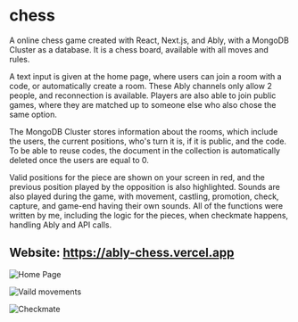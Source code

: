 # chess
A online chess game created with React, Next.js, and Ably, with a MongoDB Cluster as a database.
It is a chess board, available with all moves and rules.

A text input is given at the home page, where users can join a room with a code, or automatically create a room.
These Ably channels only allow 2 people, and reconnection is available. Players are also able to join public games, where they are matched up to someone else who also chose the same option.

The MongoDB Cluster stores information about the rooms, which include the users, the current positions, who's turn it is, if it is public, and the code. To be able to reuse codes, the document in the collection is automatically deleted once the users are equal to 0.

Valid positions for the piece are shown on your screen in red, and the previous position played by the opposition is also highlighted. Sounds are also played during the game, with movement, castling, promotion, check, capture, and game-end having their own sounds. All of the functions were written by me, including the logic for the pieces, when checkmate happens, handling Ably and API calls.

## Website: https://ably-chess.vercel.app

![Home Page](https://i.imgur.com/5Rt2CNJ.png)


![Vaild movements](https://i.imgur.com/e6RfRXX.png)


![Checkmate](https://i.imgur.com/EtfZaua.png)